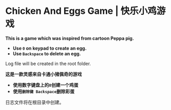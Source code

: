 # Chicken And Eggs Game | 快乐小鸡游戏

**This is a game which was inspired from cartoon Peppa pig.**

* **Use `0` on keypad to create an egg.**
* **Use `Backspace` to delete an egg.**

Log file will be created in the root folder.

**这是一款灵感来自卡通小猪佩奇的游戏**

* **使用数字键盘上的`0`创建一个鸡蛋**
* **使用`删除键 Backspace`删除彩蛋**

日志文件将在根目录中创建。

